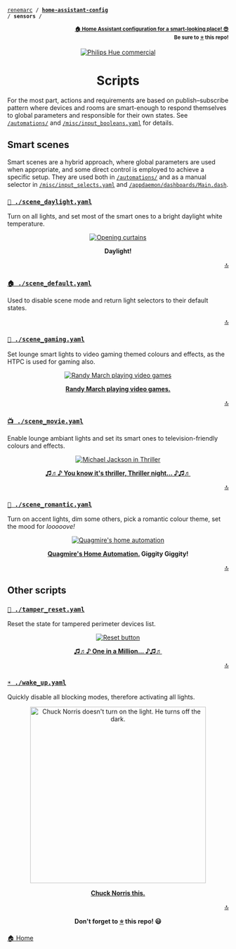 <!-- Header -->
[link-profile]:https://github.com/renemarc
[link-repo]:https://github.com/renemarc/home-assistant-config

<a name="top"></a>
<code>[renemarc][link-profile] / **[home-assistant-config][link-repo]** / **sensors** /</code>

<p align="right"><sub><strong><a href="https://github.com/renemarc/home-assistant-config">🏠 Home Assistant configuration for a smart-looking place! 😎</a><br>Be sure to <a href="#" title="star">⭐️</a> this repo!</strong></sub></p>


<!-- Hero -->
<figure>
    <div align="center">
        <a href="#smart-scenes" title="Scripts
(Philips Hue commercial)"><img src="https://media.giphy.com/media/NR9nzexxmvIfC/giphy.gif" alt="Philips Hue commercial"></a>
    </div>
</figure>


<h1 align="center">Scripts</h1>

For the most part, actions and requirements are based on publish–subscribe pattern where devices and rooms are smart-enough to respond themselves to global parameters and responsible for their own states. See [`/automations/`](../automations) and [`/misc/input_booleans.yaml`](../misc/input_booleans.yaml) for details.


## Smart scenes

Smart scenes are a hybrid approach, where global parameters are used when appropriate, and some direct control is employed to achieve a specific setup. They are used both in [`/automations/`](../automations) and as a manual selector in [`/misc/input_selects.yaml`](../misc/input_selects.yaml) and [`/appdaemon/dashboards/Main.dash`](../appdaemon/dashboards/Main.dash).


### [`🔆 ./scene_daylight.yaml`](scene_daylight.yaml)

Turn on all lights, and set most of the smart ones to a bright daylight white temperature.

<div align="center">
    <figure>
        <div>
            <a href="https://cheezburger.com/7425309184" title="Daylight!"><img src="https://media.giphy.com/media/CPutABwbvXC92/giphy.gif" alt="Opening curtains"></a>
        </div>
        <figcaption>
            <p><strong>Daylight!</strong></p>
        </figcaption>
    </figure>
</div>

<p align="right"><a href="#top" title="Back to top">🔝</a></p>


### [`🏠 ./scene_default.yaml`](scene_default.yaml)

Used to disable scene mode and return light selectors to their default states.

<p align="right"><a href="#top" title="Back to top">🔝</a></p>


### [`👾 ./scene_gaming.yaml`](scene_gaming.yaml)

Set lounge smart lights to video gaming themed colours and effects, as the HTPC is used for gaming also.

<div align="center">
    <figure>
        <div>
            <a href="https://www.youtube.com/watch?v=x-Wg4mr75yYs" title="Randy March playing video games"><img src="https://media.giphy.com/media/3o6Zt3XykpTtUq39zq/giphy.gif" alt="Randy March playing video games"></a>
        </div>
        <figcaption>
            <p><strong><a href="https://www.youtube.com/watch?v=x-Wg4mr75yY" title="Just 5 more minutes...">Randy March playing video games.</a></strong></p>
        </figcaption>
    </figure>
</div>

<p align="right"><a href="#top" title="Back to top">🔝</a></p>


### [`📺 ./scene_movie.yaml`](scene_movie.yaml)

Enable lounge ambiant lights and set its smart ones to television-friendly colours and effects.

<div align="center">
    <figure>
        <div>
            <a href="https://www.youtube.com/watch?v=sOnqjkJTMaA&t=3m50s" title="Michael Jackson's Thriller music video"><img src="https://media.giphy.com/media/pUeXcg80cO8I8/giphy.gif" alt="Michael Jackson in Thriller"></a>
        </div>
        <figcaption>
            <p><strong><a href="https://www.youtube.com/watch?v=sOnqjkJTMaA&t=3m50s" title="Michael Jackson's Thriller music video">♫♬♪ You know it's thriller, Thriller night... ♪♫♬</a></strong></p>
        </figcaption>
    </figure>
</div>

<p align="right"><a href="#top" title="Back to top">🔝</a></p>


### [`💏 ./scene_romantic.yaml`](scene_romantic.yaml)

Turn on accent lights, dim some others, pick a romantic colour theme, set the mood for _looooove!_

<div align="center">
    <figure>
        <div>
            <a href="https://www.youtube.com/watch?v=zmTj1oqCBKo?t=14s" title="Quagmire's home automation. Giggity Giggity!"><img src="https://i.ytimg.com/vi/zmTj1oqCBKo/mqdefault.jpg" alt="Quagmire's home automation"></a>
        </div>
        <figcaption>
           <p><strong><a href="https://www.youtube.com/watch?v=zmTj1oqCBKo?t=14s" title="Giggity!">Quagmire's Home Automation.</a> Giggity Giggity!</strong></p>
        </figcaption>
    </figure>
</div>

<p align="right"><a href="#top" title="Back to top">🔝</a></p>


## Other scripts

### [`👮 ./tamper_reset.yaml`](tamper_reset.yaml)

Reset the state for tampered perimeter devices list.

<div align="center">
    <figure>
        <div>
            <a href="https://www.youtube.com/watch?v=JGAV8wvYdVI" title="The Romantics' One in a Million music video"><img src="https://media.giphy.com/media/sChf4Eo55W8x2/giphy.gif" alt="Reset button"></a>
        </div>
        <figcaption>
            <p><strong><a href="https://www.youtube.com/watch?v=JGAV8wvYdVI" title="The Romantics' One in a Million music video">♫♬♪ One in a Million... ♪♫♬</a></strong></p>
        </figcaption>
    </figure>
</div>

<p align="right"><a href="#top" title="Back to top">🔝</a></p>


### [`☀ ./wake_up.yaml`](wake_up.yaml)

Quickly disable all blocking modes, therefore activating all lights.

<div align="center">
    <figure>
        <div>
            <a href="https://www.youtube.com/watch?v=5_RUut1px3Q" title="Chuck Norris facts"><img src="https://memegenerator.net/img/instances/18858590/i-dont-turn-on-the-light-i-turn-off-the-dark.jpg" alt="Chuck Norris doesn't turn on the light. He turns off the dark." width="400"></a>
        </div>
        <figcaption>
            <p><strong><a href="https://www.youtube.com/watch?v=5_RUut1px3Q" title="Chuck Norris facts">Chuck Norris this.</a></strong></p>
        </figcaption>
    </figure>
</div>


<!-- Footer -->
<p align="right"><a href="#top" title="Back to top">🔝</a></p>

<p align="center"><strong>Don't forget to <a href="#" title="star">⭐️</a> this repo! 😃</strong></p>

[🏠 Home][link-repo]
